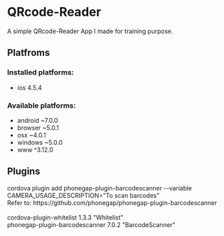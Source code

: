 # QRcode-Reader
A simple QRcode-Reader App I made for training purpose.

<h2>Platfroms</h2>
<h3>Installed platforms:</h3>
<ul>
  <li>ios 4.5.4
</ul>
<h3>Available platforms:</h3>
<ul>
  <li>android ~7.0.0
  <li>browser ~5.0.1
  <li>osx ~4.0.1
  <li>windows ~5.0.0
  <li>www ^3.12.0
</ul>
<h2>Plugins</h2>
cordova plugin add phonegap-plugin-barcodescanner --variable CAMERA_USAGE_DESCRIPTION="To scan barcodes"<br>
Refer to: https://github.com/phonegap/phonegap-plugin-barcodescanner<br>
<br>
cordova-plugin-whitelist 1.3.3 "Whitelist"<br>
phonegap-plugin-barcodescanner 7.0.2 "BarcodeScanner"<br>